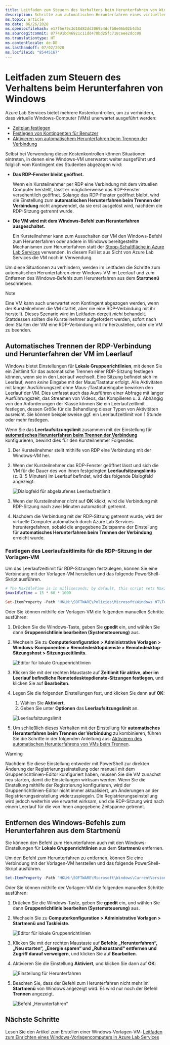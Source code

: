 ```yaml
---
title: Leitfaden zum Steuern des Verhaltens beim Herunterfahren von Windows in Azure Lab Services | Microsoft-Dokumentation
description: Schritte zum automatischen Herunterfahren eines virtuellen Windows-Computers, der sich im Leerlauf befindet, und zum Entfernen des Windows-Befehls zum Herunterfahren.
ms.topic: article
ms.date: 06/26/2020
ms.openlocfilehash: e17f6e79c3d18d82dd206954dcfb0e06b02b4d53
ms.sourcegitcommit: 877491bd46921c11dd478bd25fc718ceee2dcc08
ms.translationtype: HT
ms.contentlocale: de-DE
ms.lasthandoff: 07/02/2020
ms.locfileid: "85445167"
---
```

# <a name="guide-to-controlling-windows-shutdown-behavior"></a>Leitfaden zum Steuern des Verhaltens beim Herunterfahren von Windows

Azure Lab Services bietet mehrere Kostenkontrollen, um zu verhindern, dass virtuelle Windows-Computer (VMs) unerwartet ausgeführt werden:
 - [Zeitplan festlegen](https://docs.microsoft.com/azure/lab-services/classroom-labs/tutorial-setup-classroom-lab#set-a-schedule-for-the-lab)
 - [Festlegen von Kontingenten für Benutzer](https://docs.microsoft.com/azure/lab-services/classroom-labs/how-to-configure-student-usage#set-quotas-for-users)
 - [Aktivieren von automatischem Herunterfahren beim Trennen der Verbindung](https://docs.microsoft.com/azure/lab-services/classroom-labs/how-to-enable-shutdown-disconnect)

Selbst bei Verwendung dieser Kostenkontrollen können Situationen eintreten, in denen eine Windows-VM unerwartet weiter ausgeführt und folglich vom Kontingent des Studenten abgezogen wird:

- **Das RDP-Fenster bleibt geöffnet.**
  
    Wenn ein Kursteilnehmer per RDP eine Verbindung mit dem virtuellen Computer herstellt, lässt er möglicherweise das RDP-Fenster versehentlich geöffnet.  Solange das RDP-Fenster geöffnet bleibt, wird die Einstellung zum **automatischen Herunterfahren beim Trennen der Verbindung** nicht angewendet, da sie erst ausgelöst wird, nachdem die RDP-Sitzung getrennt wurde.

- **Die VM wird mit dem Windows-Befehl zum Herunterfahren ausgeschaltet.**
  
    Ein Kursteilnehmer kann zum Ausschalten der VM den Windows-Befehl zum Herunterfahren oder andere in Windows bereitgestellte Mechanismen zum Herunterfahren statt der [Stopp-Schaltfläche in Azure Lab Services](https://docs.microsoft.com/azure/lab-services/classroom-labs/how-to-use-classroom-lab#start-or-stop-the-vm) verwenden.  In diesem Fall ist aus Sicht von Azure Lab Services die VM noch in Verwendung.
    
Um diese Situationen zu verhindern, werden im Leitfaden die Schritte zum automatischen Herunterfahren einer Windows-VM im Leerlauf und zum Entfernen des Windows-Befehls zum Herunterfahren aus dem **Startmenü** beschrieben.  

> [!NOTE]
> Eine VM kann auch unerwartet vom Kontingent abgezogen werden, wenn der Kursteilnehmer die VM startet, aber nie eine RDP-Verbindung mit ihr herstellt.  Dieses Szenario wird im Leitfaden derzeit *nicht* behandelt.  Stattdessen sollten die Kursteilnehmer aufgefordert werden, sofort nach dem Starten der VM eine RDP-Verbindung mit ihr herzustellen, oder die VM zu beenden.

## <a name="automatic-rdp-disconnect-and-shutdown-for-idle-vm"></a>Automatisches Trennen der RDP-Verbindung und Herunterfahren der VM im Leerlauf

Windows bietet Einstellungen für **Lokale Gruppenrichtlinien**, mit denen Sie ein Zeitlimit für das automatische Trennen einer RDP-Sitzung festlegen können, wenn sie in den Leerlauf wechselt.  Eine Sitzung befindet sich im Leerlauf, wenn *keine* Eingabe mit der Maus/Tastatur erfolgt.  Alle Aktivitäten mit langer Ausführungszeit ohne Maus-/Tastatureingabe bewirken den Leerlauf der VM.  Dies umfasst auch das Ausführen einer Abfrage mit langer Ausführungszeit, das Streamen von Videos, das Kompilieren u. ä.  Abhängig von den Anforderungen der Klasse können Sie ein Leerlaufzeitlimit festlegen, dessen Größe für die Behandlung dieser Typen von Aktivitäten ausreicht.  Sie können beispielsweise ggf. ein Leerlaufzeitlimit von 1 Stunde oder mehr festlegen.

Wenn Sie das **Leerlaufsitzungslimit** zusammen mit der Einstellung für [**automatisches Herunterfahren beim Trennen der Verbindung**](https://docs.microsoft.com/azure/lab-services/classroom-labs/how-to-enable-shutdown-disconnect) konfigurieren, bewirkt dies für den Kursteilnehmer Folgendes:
 1. Der Kursteilnehmer stellt mithilfe von RDP eine Verbindung mit der Windows-VM her.
 2. Wenn der Kursteilnehmer das RDP-Fenster geöffnet lässt und sich die VM für die Dauer des von Ihnen festgelegten **Leerlaufsitzungslimits** (z. B. 5 Minuten) im Leerlauf befindet, wird das folgende Dialogfeld angezeigt:

    ![Dialogfeld für abgelaufenes Leerlaufzeitlimit](./media/how-to-windows-shutdown/idle-time-expired.png)

1. Wenn der Kursteilnehmer *nicht* auf **OK** klickt, wird die Verbindung mit RDP-Sitzung nach zwei Minuten automatisch getrennt.
2. Nachdem die Verbindung mit der RDP-Sitzung getrennt wurde, wird der virtuelle Computer automatisch durch Azure Lab Services heruntergefahren, sobald die angegebene Zeitspanne der Einstellung für **automatisches Herunterfahren beim Trennen der Verbindung** erreicht wurde.

### <a name="set-rdp-idle-session-time-limit-on-the-template-vm"></a>Festlegen des Leerlaufzeitlimits für die RDP-Sitzung in der Vorlagen-VM

Um das Leerlaufzeitlimit für RDP-Sitzungen festzulegen, können Sie eine Verbindung mit der Vorlagen-VM herstellen und das folgende PowerShell-Skript ausführen.

```powershell
# The MaxIdleTime is in milliseconds; by default, this script sets MaxIdleTime to 15 minutes.
$maxIdleTime = 15 * 60 * 1000

Set-ItemProperty -Path "HKLM:\SOFTWARE\Policies\Microsoft\Windows NT\Terminal Services" -Name "MaxIdleTime" -Value $maxIdleTime -Force
```
Oder Sie können mithilfe der Vorlagen-VM die folgenden manuellen Schritte ausführen:

1. Drücken Sie die Windows-Taste, geben Sie **gpedit** ein, und wählen Sie dann **Gruppenrichtlinie bearbeiten (Systemsteuerung)** aus.

1. Wechseln Sie zu **Computerkonfiguration > Administrative Vorlagen > Windows-Komponenten > Remotedesktopdienste > Remotedesktop-Sitzungshost > Sitzungszeitlimits**.  

    ![Editor für lokale Gruppenrichtlinien](./media/how-to-windows-shutdown/group-policy-idle.png)
   
1. Klicken Sie mit der rechten Maustaste auf **Zeitlimit für aktive, aber im Leerlauf befindliche Remotedesktopdienste-Sitzungen festlegen**, und klicken Sie auf **Bearbeiten**.

1. Legen Sie die folgenden Einstellungen fest, und klicken Sie dann auf **OK**:
   1. Wählen Sie **Aktiviert**.
   1. Geben Sie unter **Optionen** das **Leerlaufsitzungslimit** an.

    ![Leerlaufsitzungslimit](./media/how-to-windows-shutdown/edit-idle-time-limit.png)

1. Um schließlich dieses Verhalten mit der Einstellung für **automatisches Herunterfahren beim Trennen der Verbindung** zu kombinieren, führen Sie die Schritte in der folgenden Anleitung aus: [Aktivieren des automatischen Herunterfahrens von VMs beim Trennen](https://docs.microsoft.com/azure/lab-services/classroom-labs/how-to-enable-shutdown-disconnect).

> [!WARNING]
> Nachdem Sie diese Einstellung entweder mit PowerShell zur direkten Änderung der Registrierungseinstellung oder manuell mit dem Gruppenrichtlinien-Editor konfiguriert haben, müssen Sie die VM zunächst neu starten, damit die Einstellungen wirksam werden.  Wenn Sie die Einstellung mithilfe der Registrierung konfigurieren, wird der Gruppenrichtlinien-Editor nicht immer aktualisiert, um Änderungen an der Registrierungseinstellung widerzuspiegeln. Die Registrierungseinstellung wird jedoch weiterhin wie erwartet wirksam, und die RDP-Sitzung wird nach einem Leerlauf für die von Ihnen angegebene Zeitspanne getrennt.

## <a name="remove-windows-shutdown-command-from-start-menu"></a>Entfernen des Windows-Befehls zum Herunterfahren aus dem Startmenü

Sie können den Befehl zum Herunterfahren auch mit den Windows-Einstellungen für **Lokale Gruppenrichtlinien** aus dem **Startmenü** entfernen.

Um den Befehl zum Herunterfahren zu entfernen, können Sie eine Verbindung mit der Vorlagen-VM herstellen und das folgende PowerShell-Skript ausführen.

```powershell
Set-ItemProperty -Path "HKLM:\SOFTWARE\Microsoft\Windows\CurrentVersion\Policies\Explorer" -Name "HidePowerOptions" -Value 1 -Force
```

Oder Sie können mithilfe der Vorlagen-VM die folgenden manuellen Schritte ausführen:

1. Drücken Sie die Windows-Taste, geben Sie **gpedit** ein, und wählen Sie dann **Gruppenrichtlinie bearbeiten (Systemsteuerung)** aus.

1. Wechseln Sie zu **Computerkonfiguration > Administrative Vorlagen > Startmenü und Taskleiste**.  

    ![Editor für lokale Gruppenrichtlinien](./media/how-to-windows-shutdown/group-policy-shutdown.png)

1. Klicken Sie mit der rechten Maustaste auf **Befehle „Herunterfahren“, „Neu starten“, „Energie sparen“ und „Ruhezustand“ entfernen und Zugriff darauf verweigern**, und klicken Sie auf **Bearbeiten**.

1. Aktivieren Sie die Einstellung **Aktiviert**, und klicken Sie dann auf **OK**:
 
   ![Einstellung für Herunterfahren](./media/how-to-windows-shutdown/edit-shutdown.png)

1. Beachten Sie, dass der Befehl zum Herunterfahren nicht mehr im **Startmenü** von Windows angezeigt wird. Es wird nur noch der Befehl **Trennen** angezeigt.

    ![Befehl „Herunterfahren“](./media/how-to-windows-shutdown/start-menu.png)

## <a name="next-steps"></a>Nächste Schritte
Lesen Sie den Artikel zum Erstellen einer Windows-Vorlagen-VM: [Leitfaden zum Einrichten eines Windows-Vorlagencomputers in Azure Lab Services](how-to-prepare-windows-template.md)